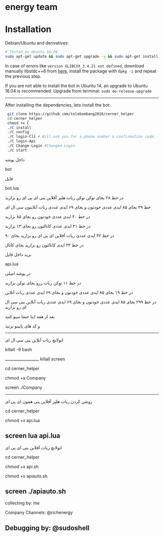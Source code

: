 # **energy team** 


# Installation

Debian/Ubuntu and derivatives:
```bash
# Tested on Ubuntu 16.04
sudo apt-get update && sudo apt-get upgrade -y && sudo apt-get install git redis-server lua5.2 liblua5.2-dev lua-lgi libnotify-dev unzip tmux -y && add-apt-repository ppa:ubuntu-toolchain-r/test && sudo apt-get update && apt-get upgrade && sudo apt-get install libconfig++9v5 libstdc++6 && sudo apt autoremove
```                   
In case of errors like `version GLIBCXX_3.4.21 not defined`, download manually libstdc++6 from [here](https://packages.ubuntu.com/xenial/libstdc++6), install the package with `dpkg -i` and repeat the previous step.

If you are not able to install the bot in Ubuntu 14, an upgrade to Ubuntu 16.04 is recommended. Upgrade from terminal: `sudo do-release-upgrade`

---------------------------------

After installing the dependencies, lets install the bot:
```bash
 git clone https://github.com/telebombang2018/cerner_helper
 cd cerner_helper
 chmod +x C
 ./C install
 ./C config
 ./C login-Cli # Will ask you for a phone number & confirmation code.
 ./C login-Api
 ./C Change-Login #Changed Login
 ./C start
```
داخل پوشه

bot

فایل

bot.lua

در خط ۲۸ بجای توکن توکن ربات هلپر آفلاین ینی ای پی ای رو بزارید 

خط ۳۹ بجای ۸۵ ایدی عددی خودتون و بجای ۶۹ ایدی عددی ربات آنلایتون سی ال ای

در خط ۴۰ ایدی عددی خودتون رو بجای ۸۵ بزارید

در خط ۴۱ ایدی عددی کانالتون رو بجای ۱۳ بزارید

در خط ۴۲ ایدی عددی ربات آفلاین ای پی ای رو بزارید بجای ۹۰ 

در خط ۴۳ ایدی کانالتون رو بزارید بجای کانال 


برید داخل فایل 

api.lua 

در پوشه اصلی

در خط ۱۱ توکن ربات ررو بجای توکن بزارید

در خط ۱۹ بجای ۸۵ ایدی عددی خودتون و بجای ۶۹ ایدی عددی ربات آنلاین

در خط ۲۹۹ بجای ۸۵ ایدی عددی خودتون و بجای ۶۹ ایدی عددی ربات آنلاین ینی سی ال ای رو بزارید

بعد از همه اینا حتما سیو کنید

و کد های پایینو بزنید

----------------------
اتولانچ ربات آنلاین ینی سی ال ای


killall -9 bash

ـــــــــــــــــــــــــــ
killall screen

cd cerner_helper

chmod +x Company

screen ./Company

-----------------------------------------
روشن کردن ربات هلپر آفلاین ینی همون ای پی ای

cd cerner_helper

chmod +x api.lua

screen lua api.lua
----------------------------------------------
اتولانچ ربات آفلاین ینی ای پی ای

cd cerner_helper

chmod +x api.sh

chmod +x apiauto.sh

screen ./apiauto.sh
------------------------------------
collecting by: me

Company Channels: @richenergy

Debugging by: @sudoshell
-------------------



